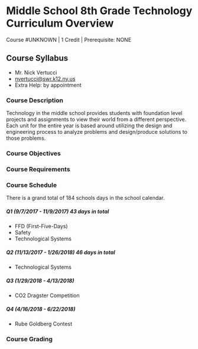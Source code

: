 # Middle School 8th Grade Technology Curriculum Overview
Course #UNKNOWN | 1 Credit | Prerequisite: NONE

## Course Syllabus

  - Mr. Nick Vertucci
  - nvertucci@swr.k12.ny.us
  - Extra Help: by appointment

### Course Description

Technology in the middle school provides students with foundation level projects and assignments to view their world from a different perspective. Each unit for the entire year is based around utilizing the design and engineering process to analyze problems and design/produce solutions to those problems.

### Course Objectives

### Course Requirements

### Course Schedule

There is a grand total of 184 schools days in the school calendar.

##### Q1 (9/7/2017 - 11/9/2017) 43 days in total
- FFD (First-Five-Days)
- Safety
- Technological Systems

##### Q2 (11/13/2017 - 1/26/2018) 46 days in total
- Technological Systems

##### Q3 (1/29/2018 - 4/13/2018)
  - CO2 Dragster Competition

##### Q4 (4/16/2018 - 6/22/2018)
  - Rube Goldberg Contest

### Course Grading
